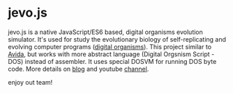 # jevo.js
jevo.js is a native JavaScript/ES6 based, digital organisms evolution simulator. It's used for study the evolutionary biology of self-replicating and evolving computer programs ([digital organisms](https://en.wikipedia.org/wiki/Digital_organism)). This project similar to [Avida](https://en.wikipedia.org/wiki/Avida), but works with more abstract language (Digital Orgsnism Script - DOS) instead of assembler. It uses special DOSVM for running DOS byte code. More details on [blog](https://jevosite.wordpress.com) and youtube [channel](https://www.youtube.com/playlist?list=PL1NiKjXMaBimPuybPIXkVuO1MYy53XcdW).

enjoy out team!
